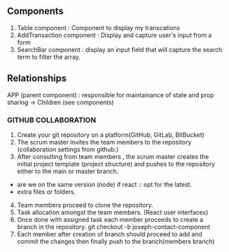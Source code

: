 ## Components 
1. Table component : Component to display my transcations 
2. AddTransaction component : Display and capture user's input from a form 
3. SearchBar component : display an input field that will capture the search term to filter the array. 

## Relationships 
APP (parent component) : responsible for maintainance of state and prop sharing -> Children (see components)


### GITHUB COLLABORATION 
1. Create your git repository on a platform(GitHub, GitLab, BitBucket)
2. The scrum master invites the team members to the repository (collaboration settings from github.) 
3. After consulting from team members , the scrum master creates the initial project template (project structure) and pushes to the repository either to the main or master branch. 
 - are we on the same version (node) if react :: opt for the latest. 
 - extra files or folders.
4. Team members proceed to clone the repository. 
5. Task allocation amongst the team members.  (React user interfaces)
6. Once done with assigned task each member proceeds to create a branch in the repository. 
        git checkout -b joseph-contact-component
7. Each member after creation of branch should proceed to add and commit the changes then finally push to the branch(members branch)










